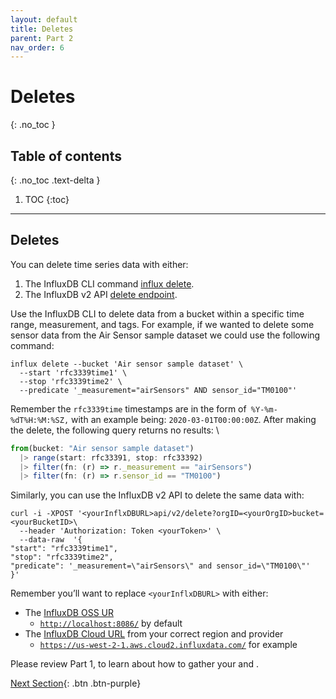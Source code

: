 ```yaml
---
layout: default
title: Deletes
parent: Part 2
nav_order: 6
---
```


# Deletes
{: .no_toc }

## Table of contents
{: .no_toc .text-delta }

1. TOC
{:toc}

---
## Deletes

You can delete time series data with either:



1.  The InfluxDB CLI command [influx delete](https://docs.influxdata.com/influxdb/cloud/write-data/delete-data/).
2.  The InfluxDB v2 API [delete endpoint](https://docs.influxdata.com/influxdb/cloud/api/#operation/PostDelete). 

Use the InfluxDB CLI to delete data from a bucket within a specific time range, measurement, and tags. For example, if we wanted to delete some sensor data from the Air  Sensor sample dataset we could use the following command: 


```
influx delete --bucket 'Air sensor sample dataset' \
  --start 'rfc3339time1' \
  --stop 'rfc3339time2' \
  --predicate '_measurement="airSensors" AND sensor_id="TM0100"'
```


Remember the `rfc3339time` timestamps are in  the form of` %Y-%m-%dT%H:%M:%SZ,` with an example being: `2020-03-01T00:00:00Z`. After making the delete, the following query returns no results: \



```js
from(bucket: "Air sensor sample dataset")
  |> range(start: rfc33391, stop: rfc33392)
  |> filter(fn: (r) => r._measurement == "airSensors")
  |> filter(fn: (r) => r.sensor_id == "TM0100")
```


Similarly, you can use the InfluxDB v2 API to delete the same data with: 


```
curl -i -XPOST '<yourInflxDBURL>api/v2/delete?orgID=<yourOrgID>bucket=<yourBucketID>\
  --header 'Authorization: Token <yourToken>' \
  --data-raw  '{
"start": "rfc3339time1",
"stop": "rfc3339time2",
"predicate": '_measurement=\"airSensors\" and sensor_id=\"TM0100\"'
}'
```


Remember you’ll want to replace `<yourInflxDBURL>` with either:



* The [InfluxDB OSS UR](https://docs.influxdata.com/influxdb/v2.0/reference/urls/) 
    * <code>[http://localhost:8086/](http://localhost:8086/)</code>  by default
* The [InfluxDB Cloud URL](https://docs.influxdata.com/influxdb/cloud/reference/regions/) from your correct region and provider
    * <code>https://us-west-2-1.aws.cloud2.influxdata.com/</code> for example

Please review Part 1, to learn about how to gather your <code><yourBucketID></code> and <code><yourOrgID></code>. 

[Next Section]({{site.baseurl}}/docs/part-2/optimizing-flux-performance){: .btn .btn-purple}